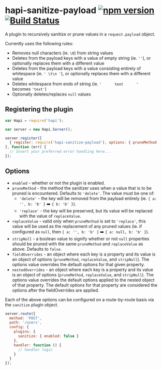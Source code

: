 # hapi-sanitize-payload [![npm version](https://badge.fury.io/js/hapi-sanitize-payload.svg)](http://badge.fury.io/js/hapi-sanitize-payload) [![Build Status](https://travis-ci.org/lob/hapi-sanitize-payload.svg)](https://travis-ci.org/lob/hapi-sanitize-payload)

A plugin to recursively sanitize or prune values in a `request.payload` object.

Currently uses the following rules:

- Removes null characters (ie. `\0`) from string values
- Deletes from the payload keys with a value of empty string (ie. `''`), or optionally replaces them with a different value
- Deletes from the payload keys with a value consisting entirely of whitespace (ie. `' \t\n '`), or optionally replaces them with a different value
- Deletes whitespace from ends of string (ie. `'      text      '` becomes `'text'`)
- Optionally deletes/replaces `null` values

## Registering the plugin

```js
var Hapi = require('hapi');

var server = new Hapi.Server();

server.register([
  { register: require('hapi-sanitize-payload'), options: { pruneMethod: 'delete' } }
], function (err) {
  // Insert your preferred error handling here...
});
```

## Options

- `enabled` - whether or not the plugin is enabled.
- `pruneMethod` - the method the sanitizer uses when a value that is to be pruned is encountered. Defaults to `'delete'`. The value must be one of:
  - `'delete'` - the key will be removed from the payload entirely (ie. `{ a: '', b: 'b' }` :arrow_right: `{ b: 'b' }`).
  - `'replace'` - the key will be preserved, but its value will be replaced with the value of `replaceValue`.
- `replaceValue` - valid only when `pruneMethod` is set to `'replace'`, this value will be used as the replacement of any pruned values (ie. if configured as `null`, then `{ a: '', b: 'b' }` :arrow_right: `{ a: null, b: 'b' }`).
- `stripNull` - a boolean value to signify whether or not `null` properties should be pruned with the same `pruneMethod` and `replaceValue` as above. Defaults to `false`.
- `fieldOverrides` - an object where each key is a property and its value is an object of options (`pruneMethod`, `replaceValue`, and `stripNull`). The options value overrides the default options for that given property.
- `nestedOverrides` - an object where each key is a property and its value is an object of options (`pruneMethod`, `replaceValue`, and `stripNull`). The options value overrides the default options applied to the nested object of that property. The default options for that property are considered the options after the fieldOverrides are applied.

Each of the above options can be configured on a route-by-route basis via the `sanitize` plugin object.

```js
server.route({
  method: 'POST',
  path: '/users',
  config: {
    plugins: {
      sanitize: { enabled: false }
    },
    handler: function () {
      // handler logic
    }
  }
});
```
